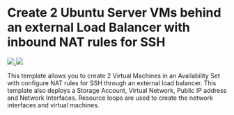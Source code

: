 # Create 2 Ubuntu Server VMs behind an external Load Balancer with inbound NAT rules for SSH

<a href="https://portal.azure.com/#create/Microsoft.Template/uri/https://github.com/mikepfeiffer/ubuntu-arm-template/raw/master/azuredeploy.json" target="_blank">
    <img src="http://azuredeploy.net/deploybutton.png"/>
</a>
<a href="http://armviz.io/#/?load=#" target="_blank">
    <img src="http://armviz.io/visualizebutton.png"/>
</a>

This template allows you to create 2 Virtual Machines in an Availability Set with configure NAT rules for SSH through an external load balancer. This template also deploys a Storage Account, Virtual Network, Public IP address and Network Interfaces. Resource loops are used to create the network interfaces and virtual machines.

